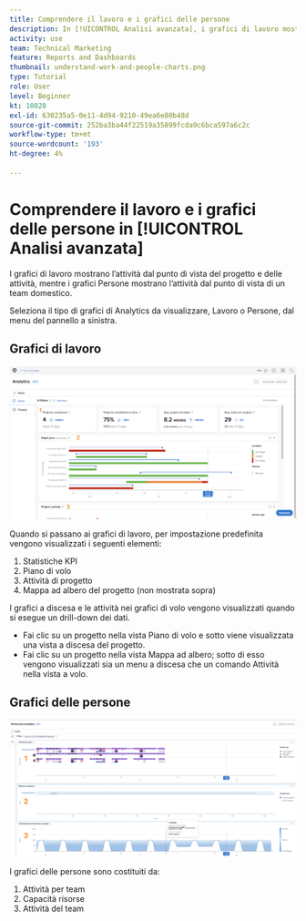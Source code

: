 ```yaml
---
title: Comprendere il lavoro e i grafici delle persone
description: In [!UICONTROL Analisi avanzata], i grafici di lavoro mostrano l’attività dal punto di vista del progetto e dell’attività, mentre i grafici Persone mostrano l’attività dal punto di vista di un team domestico.
activity: use
team: Technical Marketing
feature: Reports and Dashboards
thumbnail: understand-work-and-people-charts.png
type: Tutorial
role: User
level: Beginner
kt: 10028
exl-id: 630235a5-0e11-4d94-9210-49ea6e80b48d
source-git-commit: 252ba3ba44f22519a35899fcda9c6bca597a6c2c
workflow-type: tm+mt
source-wordcount: '193'
ht-degree: 4%

---
```


# Comprendere il lavoro e i grafici delle persone in [!UICONTROL Analisi avanzata]

I grafici di lavoro mostrano l’attività dal punto di vista del progetto e delle attività, mentre i grafici Persone mostrano l’attività dal punto di vista di un team domestico.

Seleziona il tipo di grafici di Analytics da visualizzare, Lavoro o Persone, dal menu del pannello a sinistra.

## Grafici di lavoro

![Un&#39;immagine che mostra il [!UICONTROL Analytics] nella [!DNL Workfront Classic]](assets/section-1-1.png)

Quando si passano ai grafici di lavoro, per impostazione predefinita vengono visualizzati i seguenti elementi:

1. Statistiche KPI
1. Piano di volo
1. Attività di progetto
1. Mappa ad albero del progetto (non mostrata sopra)

I grafici a discesa e le attività nei grafici di volo vengono visualizzati quando si esegue un drill-down dei dati.

* Fai clic su un progetto nella vista Piano di volo e sotto viene visualizzata una vista a discesa del progetto.
* Fai clic su un progetto nella vista Mappa ad albero; sotto di esso vengono visualizzati sia un menu a discesa che un comando Attività nella vista a volo.

## Grafici delle persone

![Un&#39;immagine che mostra il [!UICONTROL Analytics] nella [!DNL Workfront Classic]](assets/section-1-2.png)

I grafici delle persone sono costituiti da:

1. Attività per team
1. Capacità risorse
1. Attività del team
